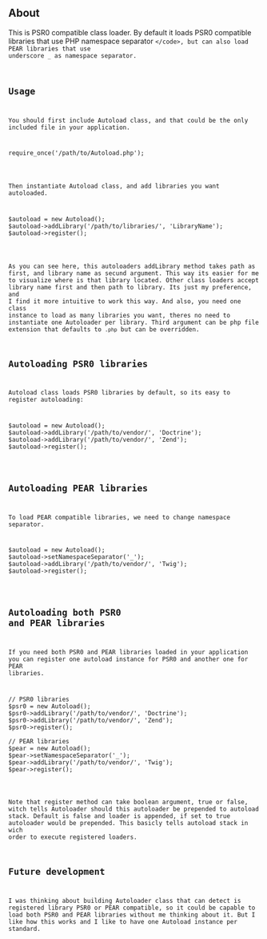 ## About ##

This is PSR0 compatible class loader. By default it loads PSR0 compatible libraries that use PHP namespace separator <code>\</code>, but can also load PEAR libraries that use underscore <code>_</code> as namespace separator.

## Usage ##

You should first include Autoload class, and that could be the only included file in your application.

<pre>
require_once('/path/to/Autoload.php');
</pre>

Then instantiate Autoload class, and add libraries you want autoloaded.

<pre>
$autoload = new Autoload();
$autoload->addLibrary('/path/to/libraries/', 'LibraryName');
$autoload->register();
</pre>

As you can see here, this autoloaders addLibrary method takes path as first, and library name as secund argument. This way its easier for me to visualize where is that library located. Other class loaders accept library name first and then path to library. Its just my preference, and I find it more intuitive to work this way. And also, you need one class instance to load as many libraries you want, theres no need to instantiate one Autoloader per library. Third argument can be php file extension that defaults to <code>.php</code> but can be overridden. 

## Autoloading PSR0 libraries ##

Autoload class loads PSR0 libraries by default, so its easy to  register autoloading:

<pre>
$autoload = new Autoload();
$autoload->addLibrary('/path/to/vendor/', 'Doctrine');
$autoload->addLibrary('/path/to/vendor/', 'Zend');
$autoload->register();
</pre>

## Autoloading PEAR libraries ##

To load PEAR compatible libraries, we need to change namespace separator.

<pre>
$autoload = new Autoload();
$autoload->setNamespaceSeparator('_');
$autoload->addLibrary('/path/to/vendor/', 'Twig');
$autoload->register();
</pre>

## Autoloading both PSR0 and PEAR libraries ##

If you need both PSR0 and PEAR libraries loaded in your application you can register one autoload instance for PSR0 and another one for PEAR libraries.

<pre>
// PSR0 libraries
$psr0 = new Autoload();
$psr0->addLibrary('/path/to/vendor/', 'Doctrine');
$psr0->addLibrary('/path/to/vendor/', 'Zend');
$psr0->register();

// PEAR libraries
$pear = new Autoload();
$pear->setNamespaceSeparator('_');
$pear->addLibrary('/path/to/vendor/', 'Twig');
$pear->register();
</pre>

Note that register method can take boolean argument, true or false, witch tells Autoloader should this autoloader be prepended to autoload stack. Default is false and loader is appended, if set to true autoloader would be prepended. This basicly tells autoload stack in wich order to execute registered loaders.

## Future development ##

I was thinking about building Autoloader class that can detect is registered library PSR0 or PEAR compatible, so it could be capable to load both PSR0 and PEAR libraries without me thinking about it.
But I like how this works and I like to have one Autoload instance per standard.

